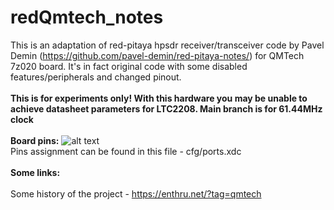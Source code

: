 # redQmtech_notes

This is an adaptation of red-pitaya hpsdr receiver/transceiver code by Pavel Demin (https://github.com/pavel-demin/red-pitaya-notes/) for QMTech 7z020 board. It's in fact original code with some disabled features/peripherals and changed pinout.
<br />
<br />
**This is for experiments only! With this hardware you may be unable to achieve datasheet parameters for LTC2208. Main branch is for 61.44MHz clock**
<br />
<br />
**Board pins:**
![alt text](https://enthru.net/wp-content/uploads/2024/09/qmtech_pins.jpg)
<br />
Pins assignment can be found in this file - cfg/ports.xdc
<br /><br />
**Some links:**
<br />
<br />
Some history of the project - https://enthru.net/?tag=qmtech

